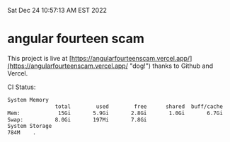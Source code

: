 Sat Dec 24 10:57:13 AM EST 2022

# angular fourteen scam


This project is live at [https://angularfourteenscam.vercel.app/](https://angularfourteenscam.vercel.app/ "dog!") thanks to Github and Vercel.

CI Status: 

```bash
System Memory
               total        used        free      shared  buff/cache   available
Mem:            15Gi       5.9Gi       2.8Gi       1.0Gi       6.7Gi       8.1Gi
Swap:          8.0Gi       197Mi       7.8Gi
System Storage
784M	.
```
```bash

